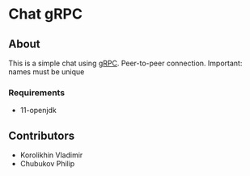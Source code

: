 # Chat gRPC

## About
This is a simple chat using [gRPC](https://grpc.io/).
Peer-to-peer connection.
Important: names must be unique
### Requirements
* 11-openjdk

## Contributors

* Korolikhin Vladimir
* Chubukov Philip

